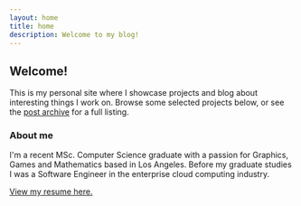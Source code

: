 ```yaml
---
layout: home
title: home
description: Welcome to my blog!
---
```


## Welcome!

This is my personal site where I showcase projects and blog about interesting things I work on. Browse some selected projects below, or see the [post archive](/archive) for a full listing.

### About me
I'm a recent MSc. Computer Science graduate with a passion for Graphics, Games and Mathematics based in Los Angeles. Before my graduate studies I was a Software Engineer in the enterprise cloud computing industry.

[View my resume here.](/assets/christian-robles-resume.pdf)
